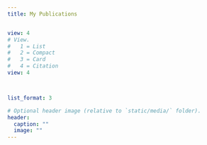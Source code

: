 ```yaml
---
title: My Publications


view: 4
# View.
#   1 = List
#   2 = Compact
#   3 = Card
#   4 = Citation
view: 4



list_format: 3

# Optional header image (relative to `static/media/` folder).
header:
  caption: ""
  image: ""
---
```

